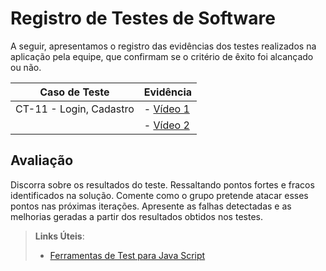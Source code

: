 # Registro de Testes de Software

A seguir, apresentamos o registro das evidências dos testes realizados na aplicação pela equipe, que confirmam se o critério de êxito foi alcançado ou não.

| Caso de Teste            | Evidência |
|--------------------------|-----------|
| CT-11 - Login, Cadastro | - [Vídeo 1](https://www.youtube.com/embed/8Hyh923iCoQ?si=7ELGPodV6Gs24zMi)
                           | - [Vídeo 2](https://www.youtube.com/embed/cAc-FRB0LT8?si=pOKAe8takrv2sF1r) |






## Avaliação

Discorra sobre os resultados do teste. Ressaltando pontos fortes e fracos identificados na solução. Comente como o grupo pretende atacar esses pontos nas próximas iterações. Apresente as falhas detectadas e as melhorias geradas a partir dos resultados obtidos nos testes.

> **Links Úteis**:
> - [Ferramentas de Test para Java Script](https://geekflare.com/javascript-unit-testing/)
